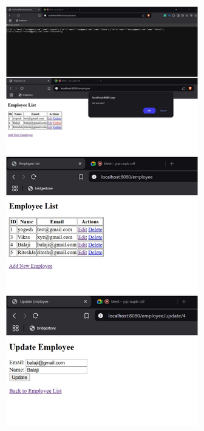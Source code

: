 ![output](outputs/console.jpg)
![output](outputs/delete.jpg)
![output](outputs/uioutput.jpg)
![output](outputs/update.jpg)
